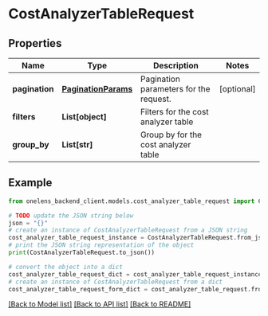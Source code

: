 # CostAnalyzerTableRequest


## Properties

Name | Type | Description | Notes
------------ | ------------- | ------------- | -------------
**pagination** | [**PaginationParams**](PaginationParams.md) | Pagination parameters for the request. | [optional] 
**filters** | **List[object]** | Filters for the cost analyzer table | 
**group_by** | **List[str]** | Group by for the cost analyzer table | 

## Example

```python
from onelens_backend_client.models.cost_analyzer_table_request import CostAnalyzerTableRequest

# TODO update the JSON string below
json = "{}"
# create an instance of CostAnalyzerTableRequest from a JSON string
cost_analyzer_table_request_instance = CostAnalyzerTableRequest.from_json(json)
# print the JSON string representation of the object
print(CostAnalyzerTableRequest.to_json())

# convert the object into a dict
cost_analyzer_table_request_dict = cost_analyzer_table_request_instance.to_dict()
# create an instance of CostAnalyzerTableRequest from a dict
cost_analyzer_table_request_form_dict = cost_analyzer_table_request.from_dict(cost_analyzer_table_request_dict)
```
[[Back to Model list]](../README.md#documentation-for-models) [[Back to API list]](../README.md#documentation-for-api-endpoints) [[Back to README]](../README.md)


